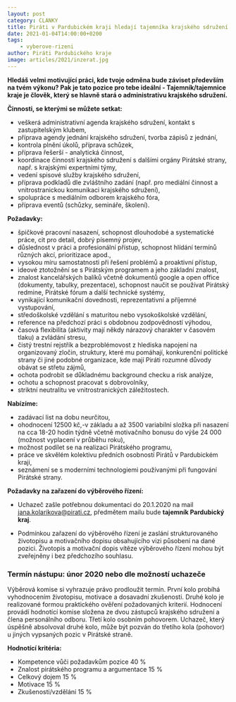 ```yaml
---
layout: post
category: CLANKY
title: Piráti v Pardubickém kraji hledají tajemníka krajského sdružení
date: 2021-01-04T14:00:00+0200
tags: 
    - vyberove-rizeni
author: Piráti Pardubického kraje
image: articles/2021/inzerat.jpg
---
```


**Hledáš velmi motivující práci, kde tvoje odměna bude záviset především na tvém výkonu? 
Pak je tato pozice pro tebe ideální - Tajemník/tajemnice kraje je člověk, který se hlavně stará o administrativu krajského sdružení.**

**Činnosti, se kterými se můžete setkat:**
- veškerá administrativní agenda krajského sdružení, kontakt s zastupitelským klubem,
- příprava agendy jednání krajského sdružení, tvorba zápisů z jednání,
- kontrola plnění úkolů, příprava schůzek,
- příprava řešerší - analytická činnost,
- koordinace činností krajského sdružení s dalšími orgány Pirátské strany, např. s krajskými expertními týmy,
- vedení spisové služby krajského sdružení,
- příprava podkladů dle zvláštního zadání (např. pro mediální činnost a vnitrostranickou komunikaci krajského sdružení),
- spolupráce s mediálním odborem krajského fóra,
- příprava eventů (schůzky, semináře, školení).

**Požadavky:**
- špičkové pracovní nasazení, schopnost dlouhodobé a systematické práce, cit pro detail, dobrý písemný projev,
- důslednost v práci a profesionální přístup, schopnost hlídání termínů různých akcí, prioritizace apod.,
- vysokou míru samostatnosti při řešení problémů a proaktivní přístup,
- ideové ztotožnění se s Pirátským programem a jeho základní znalost,
- znalost kancelářských balíků včetně dokumentů google a open office (dokumenty, tabulky, prezentace), schopnost naučit se používat Pirátský redmine, Pirátské fórum a další technické systémy,
- vynikající komunikační dovednosti, reprezentativní a příjemné vystupování,
- středoškolské vzdělání s maturitou nebo vysokoškolské vzdělání,
- reference na předchozí práci s obdobnou zodpovědností výhodou,
- časová flexibilita (aktivity mají někdy nárazový charakter v časovém tlaku) a zvládání stresu,
- čistý trestní rejstřík a bezproblémovost z hlediska napojení na organizovaný zločin, struktury, které mu pomáhají, konkurenční politické strany či jiné podobné organizace, kde mají Piráti rozumné důvody obávat se střetu zájmů,
- ochota podrobit se důkladnému background checku a risk analýze,
- ochotu a schopnost pracovat s dobrovolníky,
- striktní neutralitu ve vnitrostranických záležitostech.

**Nabízíme:**
- zadávací list na dobu neurčitou,
- ohodnocení 12500 kč,-v základu a až 3500 variabilní složka při nasazení na cca 18-20 hodin týdně včetně motivačního bonusu do výše 24 000 (možnost vyplacení v průběhu roku),
- možnost podílet se na realizaci Pirátského programu,
- práce ve skvělém kolektivu předních osobností Pirátů v Pardubickém kraji,
- seznámení se s moderními technologiemi používanými při fungování Pirátské strany.

**Požadavky na zařazení do výběrového řízení:**
- Uchazeč zašle potřebnou dokumentaci do 20.1.2020 na mail jana.kolarikova@pirati.cz, předmětem mailu bude **tajemník Pardubický kraj**.

- Podmínkou zařazení do výběrového řízení je zaslání strukturovaného životopisu a motivačního dopisu obsahujícího vizi působení na dané pozici. Životopis a motivační dopis vítěze výběrového řízení mohou být zveřejněny i bez předchozího souhlasu.

### Termín nástupu: únor 2020 nebo dle možností uchazeče

Výběrová komise si vyhrazuje právo prodloužit termín. První kolo probíhá vyhodnocením životopisu, motivace a dosavadní zkušenosti. Druhé kolo je realizované formou praktického ověření požadovaných kriterií. Hodnocení provádí hodnotící komise složena ze dvou zástupců krajského sdružení a člena personálního odboru. Třetí kolo osobním pohovorem. Uchazeč, který úspěšně absolvoval druhé kolo, může být pozván do třetího kola (pohovor) u jiných vypsaných pozic v Pirátské straně.

**Hodnotící kritéria:**

- Kompetence vůči požadavkům pozice 40 %
- Znalost pirátského programu a argumentace 15 %
- Celkový dojem 15 %
- Motivace 15 %
- Zkušenosti/vzdělání 15 %
